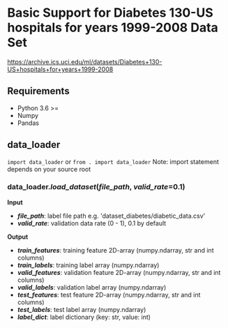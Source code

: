 # Basic Support for Diabetes 130-US hospitals for years 1999-2008 Data Set
https://archive.ics.uci.edu/ml/datasets/Diabetes+130-US+hospitals+for+years+1999-2008

## Requirements
- Python 3.6 >=
- Numpy
- Pandas

## data_loader
`import data_loader` or `from . import data_loader`
Note: import statement depends on your source root

### data_loader.***load_dataset***(*file_path*, *valid_rate*=0.1)
**Input**
- ***file_path***: label file path e.g. 'dataset_diabetes/diabetic_data.csv'
- ***valid_rate***: validation data rate (0 - 1), 0.1 by default

**Output**
- ***train_features***: training feature 2D-array (numpy.ndarray, str and int columns)
- ***train_labels***: training label array (numpy.ndarray)
- ***valid_features***: validation feature 2D-array (numpy.ndarray, str and int columns)
- ***valid_labels***: validation label array (numpy.ndarray)
- ***test_features***: test feature 2D-array (numpy.ndarray, str and int columns)
- ***test_labels***: test label array (numpy.ndarray)
- ***label_dict***: label dictionary (key: str, value: int)
